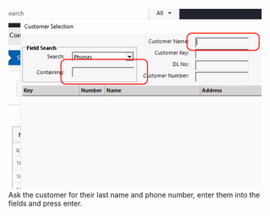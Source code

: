 ![ns0](./static/pictures/NS4.png)
Ask the customer for their last name and phone number, enter them into the fields and press enter.